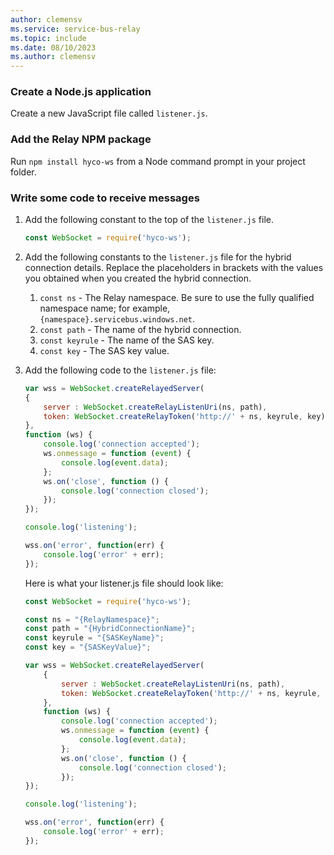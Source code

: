```yaml
---
author: clemensv
ms.service: service-bus-relay
ms.topic: include
ms.date: 08/10/2023
ms.author: clemensv
---
```

### Create a Node.js application

Create a new JavaScript file called `listener.js`.

### Add the Relay NPM package

Run `npm install hyco-ws` from a Node command prompt in your project folder.

### Write some code to receive messages

1. Add the following constant to the top of the `listener.js` file.
   
    ```js
    const WebSocket = require('hyco-ws');
    ```
2. Add the following constants to the `listener.js` file for the hybrid connection details. Replace the placeholders in brackets with the values you obtained when you created the hybrid connection.
   
   1. `const ns` - The Relay namespace. Be sure to use the fully qualified namespace name; for example, `{namespace}.servicebus.windows.net`.
   2. `const path` - The name of the hybrid connection.
   3. `const keyrule` - The name of the SAS key.
   4. `const key` - The SAS key value.

3. Add the following code to the `listener.js` file:
   
    ```js
    var wss = WebSocket.createRelayedServer(
    {
        server : WebSocket.createRelayListenUri(ns, path),
        token: WebSocket.createRelayToken('http://' + ns, keyrule, key)
    }, 
    function (ws) {
        console.log('connection accepted');
        ws.onmessage = function (event) {
            console.log(event.data);
        };
        ws.on('close', function () {
            console.log('connection closed');
        });       
    });
   
    console.log('listening');
   
    wss.on('error', function(err) {
        console.log('error' + err);
    });
    ```
    Here is what your listener.js file should look like:
   
    ```js
    const WebSocket = require('hyco-ws');
   
    const ns = "{RelayNamespace}";
    const path = "{HybridConnectionName}";
    const keyrule = "{SASKeyName}";
    const key = "{SASKeyValue}";
   
    var wss = WebSocket.createRelayedServer(
        {
            server : WebSocket.createRelayListenUri(ns, path),
            token: WebSocket.createRelayToken('http://' + ns, keyrule, key)
        }, 
        function (ws) {
            console.log('connection accepted');
            ws.onmessage = function (event) {
                console.log(event.data);
            };
            ws.on('close', function () {
                console.log('connection closed');
            });       
    });
   
    console.log('listening');
   
    wss.on('error', function(err) {
        console.log('error' + err);
    });
    ```

